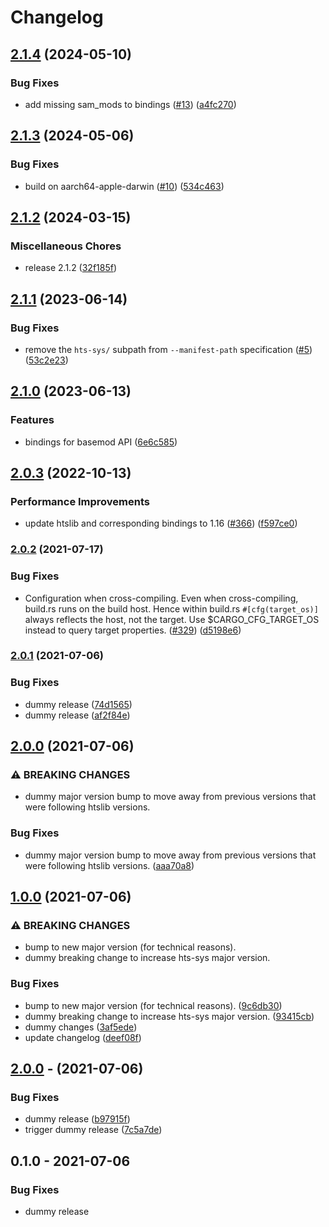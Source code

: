# Changelog

## [2.1.4](https://github.com/rust-bio/hts-sys/compare/v2.1.3...v2.1.4) (2024-05-10)


### Bug Fixes

* add missing sam_mods to bindings ([#13](https://github.com/rust-bio/hts-sys/issues/13)) ([a4fc270](https://github.com/rust-bio/hts-sys/commit/a4fc270cc525a596bc54b1388e26db2f8cb9fe4c))

## [2.1.3](https://github.com/rust-bio/hts-sys/compare/v2.1.2...v2.1.3) (2024-05-06)


### Bug Fixes

* build on aarch64-apple-darwin ([#10](https://github.com/rust-bio/hts-sys/issues/10)) ([534c463](https://github.com/rust-bio/hts-sys/commit/534c4638a375d7f45d0de57564f6f42443d1ef97))

## [2.1.2](https://github.com/rust-bio/hts-sys/compare/v2.1.1...v2.1.2) (2024-03-15)


### Miscellaneous Chores

* release 2.1.2 ([32f185f](https://github.com/rust-bio/hts-sys/commit/32f185f5f963c8cd1574dfbb1858775be4dfc6eb))

## [2.1.1](https://github.com/rust-bio/hts-sys/compare/v2.1.0...v2.1.1) (2023-06-14)


### Bug Fixes

* remove the `hts-sys/` subpath from `--manifest-path` specification ([#5](https://github.com/rust-bio/hts-sys/issues/5)) ([53c2e23](https://github.com/rust-bio/hts-sys/commit/53c2e23c72da9dfbb68ebaa1717f4a1636709cb8))

## [2.1.0](https://github.com/rust-bio/hts-sys/compare/v2.0.3...v2.1.0) (2023-06-13)


### Features

* bindings for basemod API ([6e6c585](https://github.com/rust-bio/hts-sys/commit/6e6c5852c9281195429290f771dd44183679921b))

## [2.0.3](https://github.com/rust-bio/rust-htslib/compare/hts-sys-v2.0.2...hts-sys-v2.0.3) (2022-10-13)


### Performance Improvements

* update htslib and corresponding bindings to 1.16 ([#366](https://github.com/rust-bio/rust-htslib/issues/366)) ([f597ce0](https://github.com/rust-bio/rust-htslib/commit/f597ce0451e3f3c393166a7291486bbc2bde4c39))

### [2.0.2](https://www.github.com/rust-bio/rust-htslib/compare/hts-sys-v2.0.1...hts-sys-v2.0.2) (2021-07-17)


### Bug Fixes

* Configuration when cross-compiling. Even when cross-compiling, build.rs runs on the build host. Hence within build.rs `#[cfg(target_os)]` always reflects the host, not the target. Use $CARGO_CFG_TARGET_OS instead to query target properties. ([#329](https://www.github.com/rust-bio/rust-htslib/issues/329)) ([d5198e6](https://www.github.com/rust-bio/rust-htslib/commit/d5198e6c777fdbbfdd9c73a820f1be983a458ce2))

### [2.0.1](https://www.github.com/rust-bio/rust-htslib/compare/hts-sys-v2.0.0...hts-sys-v2.0.1) (2021-07-06)


### Bug Fixes

* dummy release ([74d1565](https://www.github.com/rust-bio/rust-htslib/commit/74d1565329fc862f1172c0925c7b66ceb8bcf988))
* dummy release ([af2f84e](https://www.github.com/rust-bio/rust-htslib/commit/af2f84eb0411507f8866b3cc05e9a6ba9d81d172))

## [2.0.0](https://www.github.com/rust-bio/rust-htslib/compare/hts-sys-v1.0.0...hts-sys-v2.0.0) (2021-07-06)


### ⚠ BREAKING CHANGES

* dummy major version bump to move away from previous versions that were following htslib versions.

### Bug Fixes

* dummy major version bump to move away from previous versions that were following htslib versions. ([aaa70a8](https://www.github.com/rust-bio/rust-htslib/commit/aaa70a85ef9a908d3b101f23879189e84a15d23f))

## [1.0.0](https://www.github.com/rust-bio/rust-htslib/compare/hts-sys-v0.1.0...hts-sys-v1.0.0) (2021-07-06)


### ⚠ BREAKING CHANGES

* bump to new major version (for technical reasons).
* dummy breaking change to increase hts-sys major version.

### Bug Fixes

* bump to new major version (for technical reasons). ([9c6db30](https://www.github.com/rust-bio/rust-htslib/commit/9c6db3060818692070db1411d63e113dc7effd64))
* dummy breaking change to increase hts-sys major version. ([93415cb](https://www.github.com/rust-bio/rust-htslib/commit/93415cbb82e4f11d257a2b2cedba2664f86a034d))
* dummy changes ([3af5ede](https://www.github.com/rust-bio/rust-htslib/commit/3af5ede13a6b44ce5d1e7f0eb90836a692e711ec))
* update changelog ([deef08f](https://www.github.com/rust-bio/rust-htslib/commit/deef08feb0b5ba2d8abf98f2cc6d327236da8aef))

## [2.0.0](https://www.github.com/rust-bio/rust-htslib/compare/hts-sys-v1.11.1-fix1...hts-sys-v2.0.0) -  (2021-07-06)


### Bug Fixes

* dummy release ([b97915f](https://www.github.com/rust-bio/rust-htslib/commit/b97915f2c70da4c914f2e69861bf78eec5979baf))
* trigger dummy release ([7c5a7de](https://www.github.com/rust-bio/rust-htslib/commit/7c5a7de33e2a92052126e5f44389d421974d1e02))


## 0.1.0 - 2021-07-06

### Bug Fixes

* dummy release
